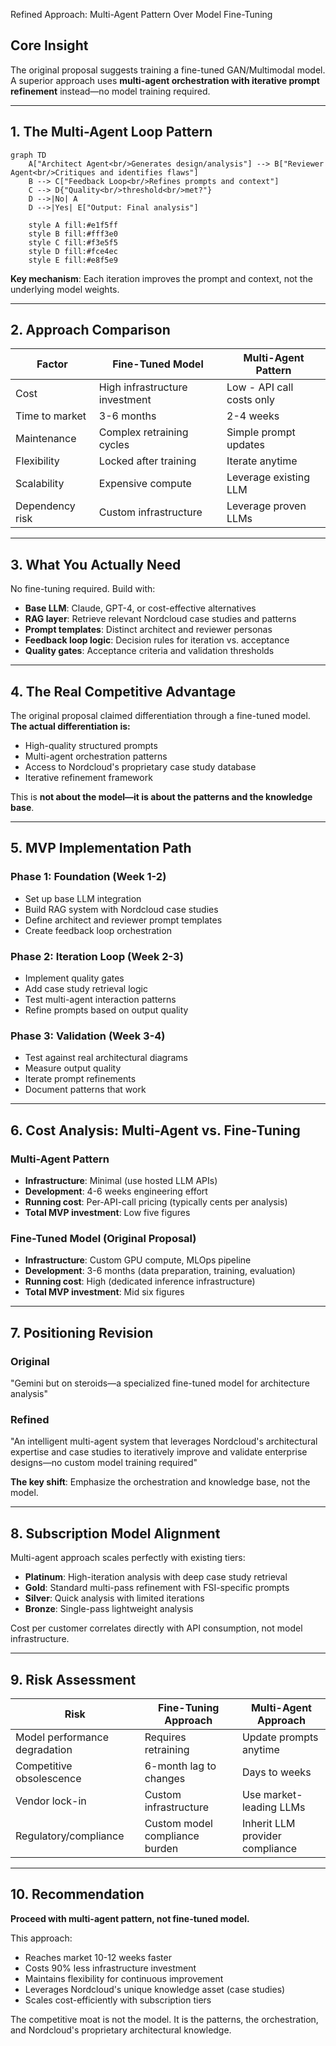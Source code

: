 Refined Approach: Multi-Agent Pattern Over Model Fine-Tuning

## Core Insight

The original proposal suggests training a fine-tuned GAN/Multimodal model. A superior approach uses **multi-agent orchestration with iterative prompt refinement** instead—no model training required.

---

## 1. The Multi-Agent Loop Pattern

```mermaid
graph TD
    A["Architect Agent<br/>Generates design/analysis"] --> B["Reviewer Agent<br/>Critiques and identifies flaws"]
    B --> C["Feedback Loop<br/>Refines prompts and context"]
    C --> D{"Quality<br/>threshold<br/>met?"}
    D -->|No| A
    D -->|Yes| E["Output: Final analysis"]
    
    style A fill:#e1f5ff
    style B fill:#fff3e0
    style C fill:#f3e5f5
    style D fill:#fce4ec
    style E fill:#e8f5e9
```

**Key mechanism**: Each iteration improves the prompt and context, not the underlying model weights.

---

## 2. Approach Comparison

| Factor | Fine-Tuned Model | Multi-Agent Pattern |
|--------|---|---|
| Cost | High infrastructure investment | Low - API call costs only |
| Time to market | 3-6 months | 2-4 weeks |
| Maintenance | Complex retraining cycles | Simple prompt updates |
| Flexibility | Locked after training | Iterate anytime |
| Scalability | Expensive compute | Leverage existing LLM |
| Dependency risk | Custom infrastructure | Leverage proven LLMs |

---

## 3. What You Actually Need

No fine-tuning required. Build with:

- **Base LLM**: Claude, GPT-4, or cost-effective alternatives
- **RAG layer**: Retrieve relevant Nordcloud case studies and patterns
- **Prompt templates**: Distinct architect and reviewer personas
- **Feedback loop logic**: Decision rules for iteration vs. acceptance
- **Quality gates**: Acceptance criteria and validation thresholds

---

## 4. The Real Competitive Advantage

The original proposal claimed differentiation through a fine-tuned model. **The actual differentiation is:**

- High-quality structured prompts
- Multi-agent orchestration patterns
- Access to Nordcloud's proprietary case study database
- Iterative refinement framework

This is **not about the model—it is about the patterns and the knowledge base**.

---

## 5. MVP Implementation Path

### Phase 1: Foundation (Week 1-2)

- Set up base LLM integration
- Build RAG system with Nordcloud case studies
- Define architect and reviewer prompt templates
- Create feedback loop orchestration

### Phase 2: Iteration Loop (Week 2-3)

- Implement quality gates
- Add case study retrieval logic
- Test multi-agent interaction patterns
- Refine prompts based on output quality

### Phase 3: Validation (Week 3-4)

- Test against real architectural diagrams
- Measure output quality
- Iterate prompt refinements
- Document patterns that work

---

## 6. Cost Analysis: Multi-Agent vs. Fine-Tuning

### Multi-Agent Pattern
- **Infrastructure**: Minimal (use hosted LLM APIs)
- **Development**: 4-6 weeks engineering effort
- **Running cost**: Per-API-call pricing (typically cents per analysis)
- **Total MVP investment**: Low five figures

### Fine-Tuned Model (Original Proposal)
- **Infrastructure**: Custom GPU compute, MLOps pipeline
- **Development**: 3-6 months (data preparation, training, evaluation)
- **Running cost**: High (dedicated inference infrastructure)
- **Total MVP investment**: Mid six figures

---

## 7. Positioning Revision

### Original
"Gemini but on steroids—a specialized fine-tuned model for architecture analysis"

### Refined
"An intelligent multi-agent system that leverages Nordcloud's architectural expertise and case studies to iteratively improve and validate enterprise designs—no custom model training required"

**The key shift**: Emphasize the orchestration and knowledge base, not the model.

---

## 8. Subscription Model Alignment

Multi-agent approach scales perfectly with existing tiers:

- **Platinum**: High-iteration analysis with deep case study retrieval
- **Gold**: Standard multi-pass refinement with FSI-specific prompts
- **Silver**: Quick analysis with limited iterations
- **Bronze**: Single-pass lightweight analysis

Cost per customer correlates directly with API consumption, not model infrastructure.

---

## 9. Risk Assessment

| Risk | Fine-Tuning Approach | Multi-Agent Approach |
|------|---|---|
| Model performance degradation | Requires retraining | Update prompts anytime |
| Competitive obsolescence | 6-month lag to changes | Days to weeks |
| Vendor lock-in | Custom infrastructure | Use market-leading LLMs |
| Regulatory/compliance | Custom model compliance burden | Inherit LLM provider compliance |

---

## 10. Recommendation

**Proceed with multi-agent pattern, not fine-tuned model.**

This approach:

- Reaches market 10-12 weeks faster
- Costs 90% less infrastructure investment
- Maintains flexibility for continuous improvement
- Leverages Nordcloud's unique knowledge asset (case studies)
- Scales cost-efficiently with subscription tiers

The competitive moat is not the model. It is the patterns, the orchestration, and Nordcloud's proprietary architectural knowledge.
